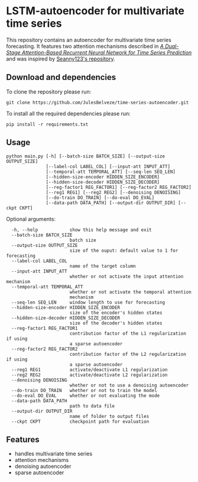 # LSTM-autoencoder for multivariate time series

This repository contains an autoencoder for multivariate time series forecasting.
It features two attention mechanisms described in *[A Dual-Stage Attention-Based Recurrent Neural Network for Time Series Prediction](https://arxiv.org/abs/1704.02971)* and was inspired by [Seanny123's repository](https://github.com/Seanny123/da-rnn).

## Download and dependencies
To clone the repository please run:
```
git clone https://github.com/JulesBelveze/time-series-autoencoder.git
```

To install all the required dependencies please run:
```
pip install -r requirements.txt
```

## Usage
```
python main.py [-h] [--batch-size BATCH_SIZE] [--output-size OUTPUT_SIZE]
               [--label-col LABEL_COL] [--input-att INPUT_ATT]
               [--temporal-att TEMPORAL_ATT] [--seq-len SEQ_LEN]
               [--hidden-size-encoder HIDDEN_SIZE_ENCODER]
               [--hidden-size-decoder HIDDEN_SIZE_DECODER]
               [--reg-factor1 REG_FACTOR1] [--reg-factor2 REG_FACTOR2]
               [--reg1 REG1] [--reg2 REG2] [--denoising DENOISING]
               [--do-train DO_TRAIN] [--do-eval DO_EVAL]
               [--data-path DATA_PATH] [--output-dir OUTPUT_DIR] [--ckpt CKPT]
```
Optional arguments:
```  
  -h, --help            show this help message and exit
  --batch-size BATCH_SIZE
                        batch size
  --output-size OUTPUT_SIZE
                        size of the ouput: default value to 1 for forecasting
  --label-col LABEL_COL
                        name of the target column
  --input-att INPUT_ATT
                        whether or not activate the input attention mechanism
  --temporal-att TEMPORAL_ATT
                        whether or not activate the temporal attention
                        mechanism
  --seq-len SEQ_LEN     window length to use for forecasting
  --hidden-size-encoder HIDDEN_SIZE_ENCODER
                        size of the encoder's hidden states
  --hidden-size-decoder HIDDEN_SIZE_DECODER
                        size of the decoder's hidden states
  --reg-factor1 REG_FACTOR1
                        contribution factor of the L1 regularization if using
                        a sparse autoencoder
  --reg-factor2 REG_FACTOR2
                        contribution factor of the L2 regularization if using
                        a sparse autoencoder
  --reg1 REG1           activate/deactivate L1 regularization
  --reg2 REG2           activate/deactivate L2 regularization
  --denoising DENOISING
                        whether or not to use a denoising autoencoder
  --do-train DO_TRAIN   whether or not to train the model
  --do-eval DO_EVAL     whether or not evaluating the mode
  --data-path DATA_PATH
                        path to data file
  --output-dir OUTPUT_DIR
                        name of folder to output files
  --ckpt CKPT           checkpoint path for evaluation 
  ```
  
  ## Features
  * handles multivariate time series 
  * attention mechanisms
  * denoising autoencoder
  * sparse autoencoder
  
  
  

